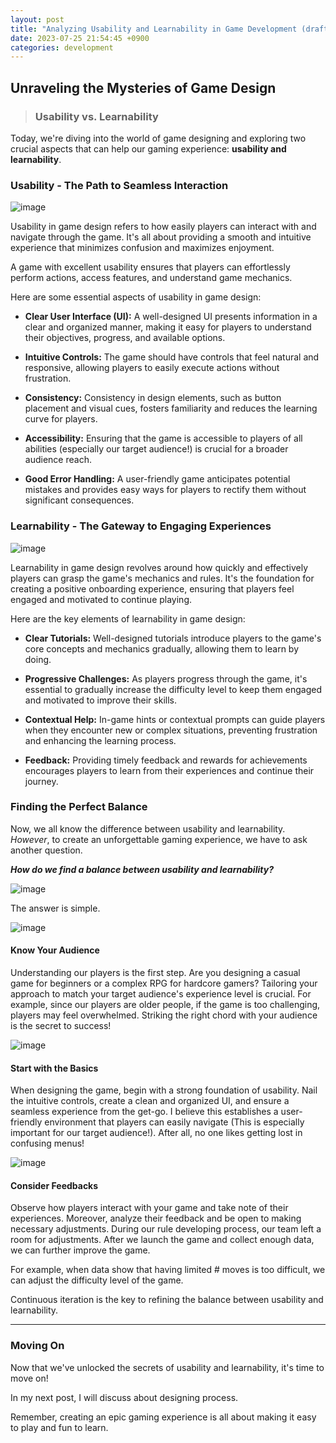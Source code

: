 ```yaml
---
layout: post
title: "Analyzing Usability and Learnability in Game Development (draft)"
date: 2023-07-25 21:54:45 +0900
categories: development
---
```

## Unraveling the Mysteries of Game Design

> ### Usability vs. Learnability

Today, we're diving into the world of game designing and exploring two crucial aspects that can help our gaming experience: **usability and learnability**.

### Usability - The Path to Seamless Interaction

![image](https://public-media.interaction-design.org/images/uploads/user-content/1445/0LgTxkFM0rkBZKwzSckIE1oBSMW9aibaEEgH6JmB.jpeg)

Usability in game design refers to how easily players can interact with and navigate through the game. It's all about providing a smooth and intuitive experience that minimizes confusion and maximizes enjoyment.

A game with excellent usability ensures that players can effortlessly perform actions, access features, and understand game mechanics.

Here are some essential aspects of usability in game design:

- **Clear User Interface (UI):** A well-designed UI presents information in a clear and organized manner, making it easy for players to understand their objectives, progress, and available options.

- **Intuitive Controls:** The game should have controls that feel natural and responsive, allowing players to easily execute actions without frustration.

- **Consistency:** Consistency in design elements, such as button placement and visual cues, fosters familiarity and reduces the learning curve for players.

- **Accessibility:** Ensuring that the game is accessible to players of all abilities (especially our target audience!) is crucial for a broader audience reach.

- **Good Error Handling:** A user-friendly game anticipates potential mistakes and provides easy ways for players to rectify them without significant consequences.

### Learnability - The Gateway to Engaging Experiences

![image](https://www.thecreativemomentum.com/hs-fs/hubfs/blog-files/2009%20batch/2009-05-LearnabilityUX-image-1.jpg?width=600&name=2009-05-LearnabilityUX-image-1.jpg)

Learnability in game design revolves around how quickly and effectively players can grasp the game's mechanics and rules. It's the foundation for creating a positive onboarding experience, ensuring that players feel engaged and motivated to continue playing.

Here are the key elements of learnability in game design:

- **Clear Tutorials:** Well-designed tutorials introduce players to the game's core concepts and mechanics gradually, allowing them to learn by doing.

- **Progressive Challenges:** As players progress through the game, it's essential to gradually increase the difficulty level to keep them engaged and motivated to improve their skills.

- **Contextual Help:** In-game hints or contextual prompts can guide players when they encounter new or complex situations, preventing frustration and enhancing the learning process.

- **Feedback:** Providing timely feedback and rewards for achievements encourages players to learn from their experiences and continue their journey.

### Finding the Perfect Balance

Now, we all know the difference between usability and learnability. *However*, to create an unforgettable gaming experience, we have to ask another question.

***How do we find a balance between usability and learnability?***

![image](https://static.vecteezy.com/system/resources/previews/004/314/080/original/golden-justice-balance-free-vector.jpg)

The answer is simple.

![image](https://www.freebiefindingmom.com/wp-content/uploads/2020/12/Free_Printable_Number_Bubble_Letters_Bubble_Number_1.jpg)

#### Know Your Audience

Understanding our players is the first step. Are you designing a casual game for beginners or a complex RPG for hardcore gamers? Tailoring your approach to match your target audience's experience level is crucial. For example, since our players are older people, if the game is too challenging, players may feel overwhelmed. Striking the right chord with your audience is the secret to success!

![image](https://www.freebiefindingmom.com/wp-content/uploads/2020/12/Free-Printable-Number-Bubble-Letters-Bubble-Number-2.jpg)

#### Start with the Basics

When designing the game, begin with a strong foundation of usability. Nail the intuitive controls, create a clean and organized UI, and ensure a seamless experience from the get-go. I believe this establishes a user-friendly environment that players can easily navigate (This is especially important for our target audience!). After all, no one likes getting lost in confusing menus!

![image](https://www.freebiefindingmom.com/wp-content/uploads/2020/12/Free_Printable_Number_Bubble_Letters_Bubble_Number_3.jpg)

#### Consider Feedbacks

Observe how players interact with your game and take note of their experiences. Moreover, analyze their feedback and be open to making necessary adjustments. During our rule developing process, our team left a room for adjustments. After we launch the game and collect enough data, we can further improve the game.

For example, when data show that having limited # moves is too difficult, we can adjust the difficulty level of the game.

Continuous iteration is the key to refining the balance between usability and learnability.

---

### Moving On

Now that we've unlocked the secrets of usability and learnability, it's time to move on!

In my next post, I will discuss about designing process.

Remember, creating an epic gaming experience is all about making it easy to play and fun to learn.
